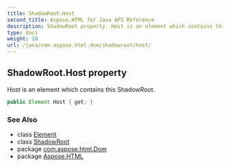 ```yaml
---
title: ShadowRoot.Host
second_title: Aspose.HTML for Java API Reference
description: ShadowRoot property. Host is an element which contains this ShadowRoot
type: docs
weight: 10
url: /java/com.aspose.html.dom/shadowroot/host/
---
```

## ShadowRoot.Host property

Host is an element which contains this ShadowRoot.

```java
public Element Host { get; }
```

### See Also

* class [Element](../../element/)
* class [ShadowRoot](../)
* package [com.aspose.html.Dom](../../shadowroot/)
* package [Aspose.HTML](../../../)
